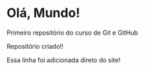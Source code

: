 # Olá, Mundo!
 Primeiro repositório do curso de Git e GitHub

 Repositório criado!!
 
 Essa linha foi adicionada direto do site!
